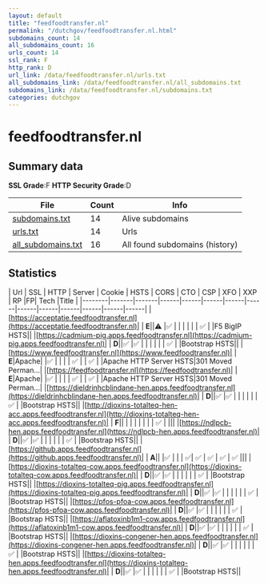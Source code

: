 ```yaml
---
layout: default
title: "feedfoodtransfer.nl"
permalink: "/dutchgov/feedfoodtransfer.nl.html"
subdomains_count: 14
all_subdomains_count: 16
urls_count: 14
ssl_rank: F
http_rank: D
url_link: /data/feedfoodtransfer.nl/urls.txt
all_subdomains_link: /data/feedfoodtransfer.nl/all_subdomains.txt
subdomains_link: /data/feedfoodtransfer.nl/subdomains.txt
categories: dutchgov
---
```



# feedfoodtransfer.nl
## Summary data


**SSL Grade**:F
**HTTP Security Grade**:D


| File       | Count | Info |
|------------|-------|------|
|[subdomains.txt](/data/feedfoodtransfer.nl/subdomains.txt)|14|Alive subdomains|
|[urls.txt](/data/feedfoodtransfer.nl/urls.txt)|14|Urls|
|[all_subdomains.txt](/data/feedfoodtransfer.nl/all_subdomains.txt)|16|All found subdomains (history)|


## Statistics


| Url | SSL | HTTP | Server | Cookie | HSTS | CORS | CTO | CSP | XFO | XXP | RP |FP| Tech |Title |
|--------|-------|-------|------|------|------|------|------|------|------|------|------|------|------|
|[https://acceptatie.feedfoodtransfer.nl](https://acceptatie.feedfoodtransfer.nl)| | **E**||:warning: |:white_check_mark: | | | | | | :white_check_mark: | |F5 BigIP HSTS||
|[https://cadmium-pig.apps.feedfoodtransfer.nl](https://cadmium-pig.apps.feedfoodtransfer.nl)| | **D**||:white_check_mark: |:white_check_mark: | | | | | | :white_check_mark: | |Bootstrap HSTS||
|[https://www.feedfoodtransfer.nl](https://www.feedfoodtransfer.nl)| | **E**|Apache| |:white_check_mark: | | | | :white_check_mark: | | :white_check_mark: | |Apache HTTP Server HSTS|301 Moved Perman...|
|[https://feedfoodtransfer.nl](https://feedfoodtransfer.nl)| | **E**|Apache| |:white_check_mark: | | | | :white_check_mark: | | :white_check_mark: | |Apache HTTP Server HSTS|301 Moved Perman...|
|[https://dieldrinhcblindane-hen.apps.feedfoodtransfer.nl](https://dieldrinhcblindane-hen.apps.feedfoodtransfer.nl)| | **D**||:white_check_mark: |:white_check_mark: | | | | | | :white_check_mark: | |Bootstrap HSTS||
|[http://dioxins-totalteq-hen-acc.apps.feedfoodtransfer.nl](http://dioxins-totalteq-hen-acc.apps.feedfoodtransfer.nl)| | **F**|| | | | | | | | :white_check_mark: | |||
|[https://ndlpcb-hen.apps.feedfoodtransfer.nl](https://ndlpcb-hen.apps.feedfoodtransfer.nl)| | **D**||:white_check_mark: |:white_check_mark: | | | | | | :white_check_mark: | |Bootstrap HSTS||
|[https://github.apps.feedfoodtransfer.nl](https://github.apps.feedfoodtransfer.nl)| | **A**|| |:white_check_mark: | | | :white_check_mark:| :white_check_mark: | :white_check_mark: | :white_check_mark: | :white_check_mark: |||
|[https://dioxins-totalteq-cow.apps.feedfoodtransfer.nl](https://dioxins-totalteq-cow.apps.feedfoodtransfer.nl)| | **D**||:white_check_mark: |:white_check_mark: | | | | | | :white_check_mark: | |Bootstrap HSTS||
|[https://dioxins-totalteq-pig.apps.feedfoodtransfer.nl](https://dioxins-totalteq-pig.apps.feedfoodtransfer.nl)| | **D**||:white_check_mark: |:white_check_mark: | | | | | | :white_check_mark: | |Bootstrap HSTS||
|[https://pfos-pfoa-cow.apps.feedfoodtransfer.nl](https://pfos-pfoa-cow.apps.feedfoodtransfer.nl)| | **D**||:white_check_mark: |:white_check_mark: | | | | | | :white_check_mark: | |Bootstrap HSTS||
|[https://aflatoxinb1m1-cow.apps.feedfoodtransfer.nl](https://aflatoxinb1m1-cow.apps.feedfoodtransfer.nl)| | **D**||:white_check_mark: |:white_check_mark: | | | | | | :white_check_mark: | |Bootstrap HSTS||
|[https://dioxins-congener-hen.apps.feedfoodtransfer.nl](https://dioxins-congener-hen.apps.feedfoodtransfer.nl)| | **D**||:white_check_mark: |:white_check_mark: | | | | | | :white_check_mark: | |Bootstrap HSTS||
|[https://dioxins-totalteq-hen.apps.feedfoodtransfer.nl](https://dioxins-totalteq-hen.apps.feedfoodtransfer.nl)| | **D**||:white_check_mark: |:white_check_mark: | | | | | | :white_check_mark: | |Bootstrap HSTS||